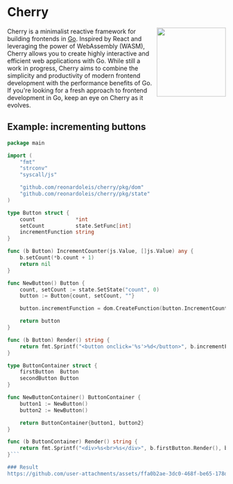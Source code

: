 # Cherry

<img align="right" width="159px" src="https://i.imgur.com/qz0AVzM.png">

Cherry is a minimalist reactive framework for building frontends in [Go](https://go.dev/). Inspired by React and leveraging the power of WebAssembly (WASM), Cherry allows you to create highly interactive and efficient web applications with Go. While still a work in progress, Cherry aims to combine the simplicity and productivity of modern frontend development with the performance benefits of Go. If you're looking for a fresh approach to frontend development in Go, keep an eye on Cherry as it evolves.

## Example: incrementing buttons

```go
package main

import (
	"fmt"
	"strconv"
	"syscall/js"

	"github.com/reonardoleis/cherry/pkg/dom"
	"github.com/reonardoleis/cherry/pkg/state"
)

type Button struct {
	count             *int
	setCount          state.SetFunc[int]
	incrementFunction string
}

func (b Button) IncrementCounter(js.Value, []js.Value) any {
	b.setCount(*b.count + 1)
	return nil
}

func NewButton() Button {
	count, setCount := state.SetState("count", 0)
	button := Button{count, setCount, ""}

	button.incrementFunction = dom.CreateFunction(button.IncrementCounter)

	return button
}

func (b Button) Render() string {
	return fmt.Sprintf("<button onclick='%s'>%d</button>", b.incrementFunction, *b.count)
}

type ButtonContainer struct {
	firstButton  Button
	secondButton Button
}

func NewButtonContainer() ButtonContainer {
	button1 := NewButton()
	button2 := NewButton()

	return ButtonContainer{button1, button2}
}

func (b ButtonContainer) Render() string {
	return fmt.Sprintf("<div>%s<br>%s</div>", b.firstButton.Render(), b.secondButton.Render())
}```

### Result
https://github.com/user-attachments/assets/ffa0b2ae-3dc0-468f-be65-178d151a07b6

